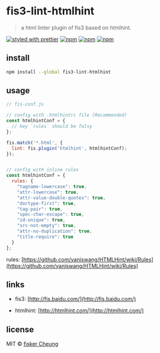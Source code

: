 # fis3-lint-htmlhint

> a html linter plugin of fis3 based on htmlhint.

[![styled with prettier](https://img.shields.io/badge/styled_with-prettier-ff69b4.svg?style=flat-square)](https://github.com/prettier/prettier)
[![npm](https://img.shields.io/npm/v/fis3-lint-htmlhint.svg?style=flat-square)](https://www.npmjs.com/package/fis3-lint-htmlhint)
[![npm](https://img.shields.io/npm/dt/fis3-lint-htmlhint.svg?style=flat-square)](https://www.npmjs.com/package/fis3-lint-htmlhint)
[![npm](https://img.shields.io/npm/dm/fis3-lint-htmlhint.svg?style=flat-square)](https://www.npmjs.com/package/fis3-lint-htmlhint)

## install

```sh
npm install --global fis3-lint-htmlhint
```

## usage

```js
// fis-conf.js

// config with .htmlhintrc file (Recommended)
const htmlhintConf = {
  // key `rules` should be falsy
};

fis.match('*.html', {
  lint: fis.plugin('htmlhint', htmlhintConf);
});


// config with inline rules
const htmlhintConf = {
  rules: {
    "tagname-lowercase": true,
    "attr-lowercase": true,
    "attr-value-double-quotes": true,
    "doctype-first": true,
    "tag-pair": true,
    "spec-char-escape": true,
    "id-unique": true,
    "src-not-empty": true,
    "attr-no-duplication": true,
    "title-require": true
  }
};
```

rules: [https://github.com/yaniswang/HTMLHint/wiki/Rules](https://github.com/yaniswang/HTMLHint/wiki/Rules)

## links

- fis3: [http://fis.baidu.com/](http://fis.baidu.com/)

- htmlhint: [http://htmlhint.com/](http://htmlhint.com/)

## license

MIT © [fisker Cheung](https://www.fiskercheung.com/)
